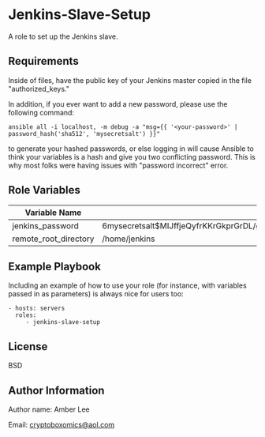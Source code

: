 Jenkins-Slave-Setup
=========

A role to set up the Jenkins slave.

Requirements
------------

Inside of files, have the public key of your Jenkins master copied in the file "authorized_keys."

In addition, if you ever want to add a new password, please use the following command:

```ansible all -i localhost, -m debug -a "msg={{ '<your-password>' | password_hash('sha512', 'mysecretsalt') }}"```

to generate your hashed passwords, or else logging in will cause Ansible to think your variables is a hash and give you two conflicting password. This is why most folks were having issues with "password incorrect" error.

Role Variables
--------------
| Variable Name         | Default value                                                                                          |
|-----------------------|--------------------------------------------------------------------------------------------------------|
| jenkins_password      | $6$mysecretsalt$MIJffjeQyfrKKrGkprGrDL/g2mCJa53koLmYQuuLmY9y37pDvGKPXU1Ov3RbMi.tpQ9cWvxAzUVtBLe7KrZoU. |
| remote_root_directory | /home/jenkins                                                                                          |


Example Playbook
----------------

Including an example of how to use your role (for instance, with variables passed in as parameters) is always nice for users too:

    - hosts: servers
      roles:
         - jenkins-slave-setup

License
-------

BSD

Author Information
------------------

Author name: Amber Lee

Email: cryptoboxomics@aol.com
